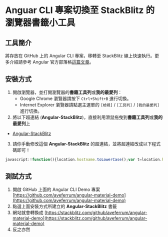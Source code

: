 # Anguar CLI 專案切換至 StackBlitz 的瀏覽器書籤小工具

## 工具簡介

將存放在 GitHub 上的 Angular CLI 專案，移轉至 StackBlitz 線上快速執行。更多介紹請參考 Angular 官方部落格[這篇文章](https://blog.angular.io/run-angular-cli-repos-directly-in-your-browser-41332fd80901)。

## 安裝方式

1. 開啟瀏覽器，並打開瀏覽器的**書籤工具列**或**我的最愛列**：
   * Google Chrome 瀏覽器請按下 `Ctrl+Shift+B` 進行切換。
   * Internet Explorer 瀏覽器請點選主選單的 `[檢視]` / `[工具列]` / `[我的最愛列]` 進行切換。
2. 將以下超連結 (**Angular-StackBlitz**)，直接利用滑鼠拖曳到**書籤工具列**或**我的最愛列**上

* [Angular-StackBlitz](https://forum.angular.tw/)

3. 請你手動修改這個 **Angular-StackBlitz** 的超連結，並將超連結改成以下程式碼即可！


```js
javascript:!function(){location.hostname.toLowerCase();var t=location.href;location.pathname;t.indexOf("//github.com/")>=0&&(location.href=t.replace(/github\.com/i,"stackblitz.com/github")),t.indexOf("//stackblitz.com/github/")>=0&&(location.href=t.replace(/stackblitz\.com\/github/i,"github.com"))}();
```

## 測試方式

1. 開啟 GitHub 上面的 Angular CLI Demo 專案 [https://github.com/aveferrum/angular-material-demo](https://github.com/aveferrum/angular-material-demo)
2. 點選上面安裝方式所建立的 **Angular-StackBlitz** 書籤
3. 網站就會轉換成 [https://stackblitz.com/github/aveferrum/angular-material-demo](https://stackblitz.com/github/aveferrum/angular-material-demo)
4. 反之亦然